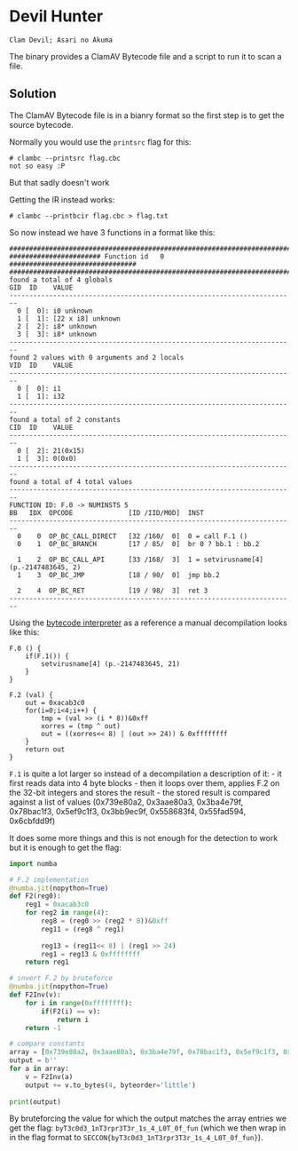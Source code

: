 # Devil Hunter 

    Clam Devil; Asari no Akuma
    
The binary provides a ClamAV Bytecode file and a script to run it to scan a file.

## Solution

The ClamAV Bytecode file is in a bianry format so the first step is to get the source bytecode.

Normally you would use the `printsrc` flag for this:
```
# clambc --printsrc flag.cbc
not so easy :P
```

But that sadly doesn't work

Getting the IR instead works:
```
# clambc --printbcir flag.cbc > flag.txt
```

So now instead we have 3 functions in a format like this:

```
########################################################################
####################### Function id   0 ################################
########################################################################
found a total of 4 globals
GID  ID    VALUE
------------------------------------------------------------------------
  0 [  0]: i0 unknown
  1 [  1]: [22 x i8] unknown
  2 [  2]: i8* unknown
  3 [  3]: i8* unknown
------------------------------------------------------------------------
found 2 values with 0 arguments and 2 locals
VID  ID    VALUE
------------------------------------------------------------------------
  0 [  0]: i1
  1 [  1]: i32
------------------------------------------------------------------------
found a total of 2 constants
CID  ID    VALUE
------------------------------------------------------------------------
  0 [  2]: 21(0x15)
  1 [  3]: 0(0x0)
------------------------------------------------------------------------
found a total of 4 total values
------------------------------------------------------------------------
FUNCTION ID: F.0 -> NUMINSTS 5
BB   IDX  OPCODE              [ID /IID/MOD]  INST
------------------------------------------------------------------------
  0    0  OP_BC_CALL_DIRECT   [32 /160/  0]  0 = call F.1 ()
  0    1  OP_BC_BRANCH        [17 / 85/  0]  br 0 ? bb.1 : bb.2

  1    2  OP_BC_CALL_API      [33 /168/  3]  1 = setvirusname[4] (p.-2147483645, 2)
  1    3  OP_BC_JMP           [18 / 90/  0]  jmp bb.2

  2    4  OP_BC_RET           [19 / 98/  3]  ret 3
------------------------------------------------------------------------
```

Using the [bytecode interpreter](https://github.com/Cisco-Talos/clamav/blob/main/libclamav/bytecode.c) as a reference a manual decompilation looks like this:

```
F.0 () {
    if(F.1()) {
        setvirusname[4] (p.-2147483645, 21)
    }
}

F.2 (val) {
    out = 0xacab3c0
    for(i=0;i<4;i++) {
        tmp = (val >> (i * 8))&0xff
        xorres = (tmp ^ out) 
        out = ((xorres<< 8) | (out >> 24)) & 0xffffffff
    }
    return out
}
```

`F.1` is quite a lot larger so instead of a decompilation a description of it:
    - it first reads data into 4 byte blocks
    - then it loops over them, applies F.2 on the 32-bit integers and stores the result
    - the stored result is compared against a list of values (0x739e80a2, 0x3aae80a3, 0x3ba4e79f, 0x78bac1f3, 0x5ef9c1f3, 0x3bb9ec9f, 0x558683f4, 0x55fad594, 0x6cbfdd9f)

It does some more things and this is not enough for the detection to work but it is enough to get the flag:

```python
import numba

# F.2 implementation
@numba.jit(nopython=True)
def F2(reg0):
    reg1 = 0xacab3c0
    for reg2 in range(4):
        reg8 = (reg0 >> (reg2 * 8))&0xff
        reg11 = (reg8 ^ reg1) 
        
        reg13 = (reg11<< 8) | (reg1 >> 24)
        reg1 = reg13 & 0xffffffff
    return reg1

# invert F.2 by bruteforce
@numba.jit(nopython=True)
def F2Inv(v):
    for i in range(0xffffffff):
        if(F2(i) == v):
            return i
    return -1

# compare constants
array = [0x739e80a2, 0x3aae80a3, 0x3ba4e79f, 0x78bac1f3, 0x5ef9c1f3, 0x3bb9ec9f, 0x558683f4, 0x55fad594, 0x6cbfdd9f]
output = b''
for a in array:
    v = F2Inv(a)
    output += v.to_bytes(4, byteorder='little')
    
print(output)
```

By bruteforcing the value for which the output matches the array entries we get the flag: `byT3c0d3_1nT3rpr3T3r_1s_4_L0T_0f_fun` (which we then wrap in in the flag format to `SECCON{byT3c0d3_1nT3rpr3T3r_1s_4_L0T_0f_fun}`).